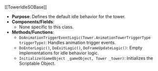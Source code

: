 [[TowerIdleSOBase]]

- **Purpose**: Defines the default idle behavior for the tower.
- **Components/Fields**:
    - None specific to this class.
- **Methods/Functions**:
    - `DoAnimationTriggerEventLogic(Tower.AnimationTowerTriggerType triggerType)`: Handles animation trigger events.
    - `DoEnterLogic()`, `DoExitLogic()`, `DoFrameUpdateLogic()`: Empty implementations for idle behavior logic.
    - `Initialize(GameObject _gameObject, Tower _tower)`: Initializes the Scriptable Object.
	